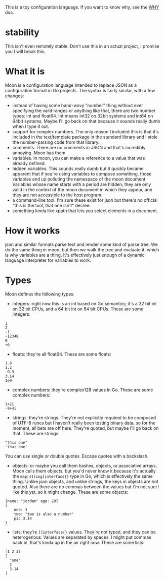 This is a toy configuration language.  If you want to know why, see the [WHY](WHY.md) doc.

# stability

This isn't even remotely stable.  Don't use this in an actual project, I
promise you I will break this.

# What it is

Moon is a configuration language intended to replace JSON as a configuration
format in Go projects.  The syntax is fairly similar, with a few changes:

- instead of having some hand-wavy "number" thing without ever specifying the
  valid ranges or anything like that, there are two number types: int and
  float64.  Int means int32 on 32bit systems and int64 on 64bit systems.  Maybe
  I'll go back on that because it sounds really dumb when I type it out.
- support for complex numbers.  The only reason I included this is that it's
  included in the text/template package in the standard library and I stole the
  number-parsing code from that library.
- comments.  There are no comments in JSON and that's incredibly annoying.
  Moon has them.
- variables.  In moon, you can make a reference to a value that was already
  defined.
- hidden variables.  This sounds really dumb but it quickly became apparent
  that if you're using variables to compose something, those variables end up
  polluting the namespace of the moon document.  Variables whose name starts
  with a period are hidden; they are only valid in the context of the moon
  document in which they appear, and they are not accessible to the host
  program.
- a command-line tool.  I'm sure these exist for json but there's no official
  "this is the tool, that one isn't" decree.
- something kinda like xpath that lets you select elements in a document.

# How it works

json and similar formats parse text and render some kind of parse tree.  We do
the same thing in moon, but then we walk the tree and evaluate it, which is why
variables are a thing.  It's effectively just enough of a dynamic language
interpreter for variables to work.

# Types

Moon defines the following types:

- integers: right now this is an int based on Go semantics; it's a 32 bit int
  on 32 bit CPUs, and a 64 bit int on 64 bit CPUs.  These are some integers:

```
1
2
-1
-12348
0
+0
```

- floats: they're all float64.  These are some floats:

```
1.0
1.2
-9.3
3.14
1e9
```

- complex numbers: they're complex128 values in Go.  These are some complex numbers:

```
1+2i
-9+4i
```

- strings: they're strings.  They're not explicitly required to be composed of
  UTF-8 runes but I haven't really been testing binary data, so for the moment,
  all bets are off here.  They're quoted, but maybe I'll go back on that.
  These are strings:

```
"this one"
'that one'
```

  You can use single or double quotes.  Escape quotes with a backslash.
- objects: or maybe you call them hashes, objects, or associative arrays.  Moon
  calls them objects, but you'd never know it because it's actually the
  `map[string]interface{}` type in Go, which is effectively the same thing.
  Unlike json objects, and unlike strings, the keys in objects are not quoted.
  Also there are no commas between the values but I'm not sure I like this yet,
  so it might change.  These are some objects:

```
{name: "jordan" age: 28}
{
    one: 1
    two: "two is also a number"
    pi: 3.14
}
```

- lists: they're `[]interface{}` values.  They're not typed, and they can be
  heterogenous.  Values are separated by spaces.  I might put commas back in,
  that's kinda up in the air right now.  These are some lists:

```
[1 2 3]
[
  "one"
  2
  3.14
]
```



